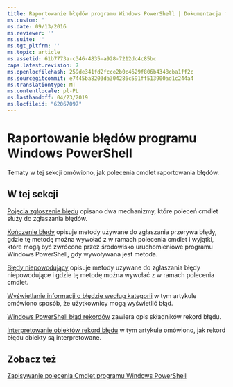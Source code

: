 ```yaml
---
title: Raportowanie błędów programu Windows PowerShell | Dokumentacja firmy Microsoft
ms.custom: ''
ms.date: 09/13/2016
ms.reviewer: ''
ms.suite: ''
ms.tgt_pltfrm: ''
ms.topic: article
ms.assetid: 61b7773a-c346-4835-a928-7212dc4c85bc
caps.latest.revision: 7
ms.openlocfilehash: 259de341fd2fcce2b0c4629f806b4348cba1ff2c
ms.sourcegitcommit: e7445ba8203da304286c591ff513900ad1c244a4
ms.translationtype: MT
ms.contentlocale: pl-PL
ms.lasthandoff: 04/23/2019
ms.locfileid: "62067097"
---
```

# <a name="windows-powershell-error-reporting"></a>Raportowanie błędów programu Windows PowerShell

Tematy w tej sekcji omówiono, jak polecenia cmdlet raportowania błędów.

## <a name="in-this-section"></a>W tej sekcji

[Pojęcia zgłoszenie błędu](./error-reporting-concepts.md) opisano dwa mechanizmy, które poleceń cmdlet służy do zgłaszania błędów.

[Kończenie błędy](./terminating-errors.md) opisuje metody używane do zgłaszania przerywa błędy, gdzie tę metodę można wywołać z w ramach polecenia cmdlet i wyjątki, które mogą być zwrócone przez środowisko uruchomieniowe programu Windows PowerShell, gdy wywoływana jest metoda.

[Błędy niepowodujący](./non-terminating-errors.md) opisuje metody używane do zgłaszania błędy niepowodujące i gdzie tę metodę można wywołać z w ramach polecenia cmdlet.

[Wyświetlanie informacji o błędzie według kategorii](./displaying-error-information.md) w tym artykule omówiono sposób, że użytkownicy mogą wyświetlić błąd.

[Windows PowerShell błąd rekordów](./windows-powershell-error-records.md) zawiera opis składników rekord błędu.

[Interpretowanie obiektów rekord błędu](./interpreting-errorrecord-objects.md) w tym artykule omówiono, jak rekord błędu obiekty są interpretowane.

## <a name="see-also"></a>Zobacz też

[Zapisywanie polecenia Cmdlet programu Windows PowerShell](./writing-a-windows-powershell-cmdlet.md)
